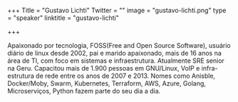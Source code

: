 +++
Title = "Gustavo Lichti"
Twitter = ""
image = "gustavo-lichti.png"
type = "speaker"
linktitle = "gustavo-lichti"

+++

Apaixonado por tecnologia, FOSS(Free and Open Source Software), usuário diário de linux desde 2002, pai e marido apaixonado, mais de 16 anos na área de TI, com foco em sistemas e infraestrutura. Atualmente SRE senior na Geru. Capacitou mais de 1.900 pessoas em GNU/Linux, VoIP e infra-estrutura de rede entre os anos de 2007 e 2013. Nomes como Anisble, Docker/Moby, Swarm, Kubernetes, Terraform, AWS, Azure, Golang, Microserviços, Python fazem parte do seu dia a dia.
